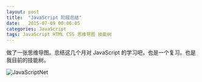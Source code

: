 ```yaml
---
layout: post
title:  "JavaScript 阶段总结"
date:   2015-07-09 00:06:05
categories: JavaScript
tags: JavaScript HTML CSS 思维导图 技能树
---
```


做了一张思维导图。总结这几个月对 JavaScript 的学习吧，也是一个复习。也是我目前的技能树。
 <!--more-->



![JavaScriptNet](http://7q5cdt.com1.z0.glb.clouddn.com/blog-JavaScriptNet2.png)
